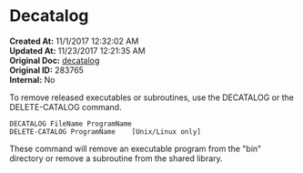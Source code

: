 # Decatalog

**Created At:** 11/1/2017 12:32:02 AM  
**Updated At:** 11/23/2017 12:21:35 AM  
**Original Doc:** [decatalog](https://docs.jbase.com/49435-compilation/decatalog)  
**Original ID:** 283765  
**Internal:** No  


To remove released executables or subroutines, use the DECATALOG or the DELETE-CATALOG command.

```
DECATALOG FileName ProgramName
DELETE-CATALOG ProgramName    [Unix/Linux only]
```

These command will remove an executable program from the "bin" directory or remove a subroutine from the shared library.
